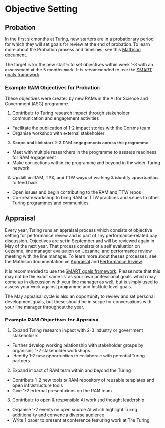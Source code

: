 # Objective Setting

## Probation

In the first six months at Turing, new starters are in a probationary period for which they will
set goals for review at the end of probation. 
To learn more about the Probation process and timelines,
see this [Mathison document](https://mathison.turing.ac.uk/page/2466).

The target is for the new starter to set objectives within week 1-3 with an assessment 
at the 5 months mark. 
It is recommended to use the [SMART goals framework](https://en.wikipedia.org/wiki/SMART_criteria).

### Example RAM Objectives for Probation

These objectives were created by new RAMs in the AI for Science and Government (ASG) programme.

1. Contribute to Turing research impact through stakeholder communication and engagement activities
-  Facilitate the publication of 1-2 impact stories with the Comms team
-  Organise workshop with external stakeholder

2. Scope and kickstart 2-3 RAM engagements across the programme
- Meet with multiple researchers in the programme to asssess readiness for RAM engagement
- Make connections within the programme and beyond in the wider Turing network 

3. Upskill on RAM, TPS, and TTW ways of working & identify opportunities to feed back
- Open issues and begin contributing to the RAM and TTW repos
- Co-create workshop to bring RAM or TTW practices and values to other Turing programmes and communities

## Appraisal

Every year, Turing runs an appraisal process which consists of objective setting for performance review and is part of any performance-related pay discussion.
Objectives are set in September and will be reviewed again in May of the next year.
That process consists of a self evaluation on Cezanne, line manager evaluation on Cezanne, and performance review meeting with the line manager.
To learn more about theses processes, see the Mathison documentation on [Appraisal](https://mathison.turing.ac.uk/Interact/Pages/Section/ContentListing.aspx?subsection=3715) and [Performance Review](https://mathison.turing.ac.uk/page/2319).

It is recommended to use the [SMART goals framework](https://en.wikipedia.org/wiki/SMART_criteria).
Please note that this may not be the exact same list as your own professional goals, which may
come up in discussion with your line manager as well, but is simply used to assess your work
against programme and Institute level goals.

The May appraisal cycle is also an opportunity to review and set personal development goals, but these should be in scope for conversations with your line manager throughout the year.

### Example RAM Objectives for Appraisal

1. Expand Turing research impact with 2-3 industry or government stakeholders
- Further develop working relationship with stakeholder groups by organising 1-2 stakeholder workshops
- Identify 1-2 new opportunities to collaborate with potential Turing partners
2. Expand impact of RAM team within and beyond the Turing
- Contribute 1-2 new tools to RAM repository of reusable templates and open infrastructure tools
- Give 1-2 external presentations on the RAM team
3. Contribute to open & responsible AI work and thought leadership
- Organise 1-2 events on open source AI which highlight Turing additionality and convene a diverse audience
- Write 1 paper to present at conference featuring work at The Turing
